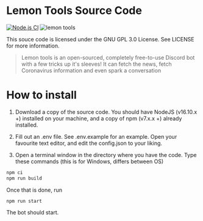 # Lemon Tools Source Code
[![Node.js CI](https://github.com/CoolJim/lemontools/actions/workflows/node.js.yml/badge.svg)](https://github.com/CoolJim/lemontools/actions/workflows/node.js.yml)
![lemon tools](https://i.imgur.com/J09xOrO.png)


This souce code is licensed under the GNU GPL 3.0 License. See LICENSE for more information.

> Lemon tools is an open-sourced, completely free-to-use Discord bot with a few tricks up it's sleeves! It can fetch the news, fetch Coronavirus information and even spark a conversation

# How to install
1. Download a copy of the source code. You should have NodeJS (v16.10.x +) installed on your machine, and a copy of npm (v7.x.x +) already installed.

2. Fill out an .env file. See .env.example for an example. Open your favourite text editor, and edit the config.json to your liking.

3. Open a terminal window in the directory where you have the code. Type these commands (this is for Windows, differs between OS)

```bash
npm ci
npm run build
```

Once that is done, run

```base
npm run start
```

The bot should start.